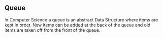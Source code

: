 ## Queue
In Computer Science a queue is an abstract Data Structure where items are kept in order. New items can be added at the back of the queue and old items are taken off from the front of the queue.
